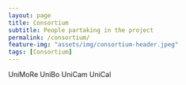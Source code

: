```yaml
---
layout: page
title: Consortium
subtitle: People partaking in the project
permalink: /consortium/
feature-img: "assets/img/consortium-header.jpeg"
tags: [Consortium]
---
```


UniMoRe
UniBo
UniCam
UniCal
